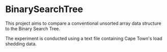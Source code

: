 # BinarySearchTree
 
This project aims to compare a conventional unsorted array data structure to the Binary Search Tree.

The experiment is conducted using a text file containing Cape Town's load shedding data.